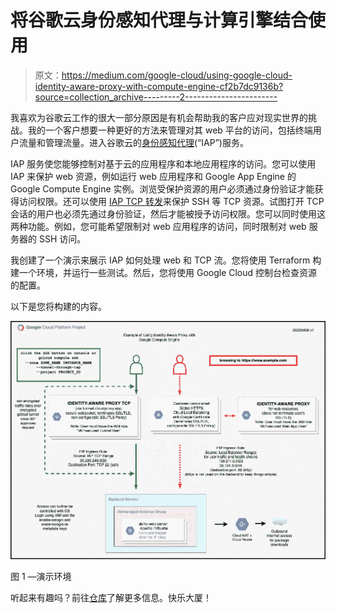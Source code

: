 # 将谷歌云身份感知代理与计算引擎结合使用

> 原文：<https://medium.com/google-cloud/using-google-cloud-identity-aware-proxy-with-compute-engine-cf2b7dc9136b?source=collection_archive---------2----------------------->

我喜欢为谷歌云工作的很大一部分原因是有机会帮助我的客户应对现实世界的挑战。我的一个客户想要一种更好的方法来管理对其 web 平台的访问，包括终端用户流量和管理流量。进入谷歌云的[身份感知代理](https://cloud.google.com/iap)(“IAP”)服务。

IAP 服务使您能够控制对基于云的应用程序和本地应用程序的访问。您可以使用 IAP 来保护 web 资源，例如运行 web 应用程序和 Google App Engine 的 Google Compute Engine 实例。浏览受保护资源的用户必须通过身份验证才能获得访问权限。还可以使用 [IAP TCP 转发](https://cloud.google.com/iap/docs/using-tcp-forwarding)来保护 SSH 等 TCP 资源。试图打开 TCP 会话的用户也必须先通过身份验证，然后才能被授予访问权限。您可以同时使用这两种功能。例如，您可能希望限制对 web 应用程序的访问，同时限制对 web 服务器的 SSH 访问。

我创建了一个演示来展示 IAP 如何处理 web 和 TCP 流。您将使用 Terraform 构建一个环境，并运行一些测试。然后，您将使用 Google Cloud 控制台检查资源的配置。

以下是您将构建的内容。

![](img/7cbef770c9e510010ce9f70783f2ae14.png)

图 1 —演示环境

听起来有趣吗？前往[仓库](https://github.com/google/iap-compute-engine-demo)了解更多信息。快乐大厦！